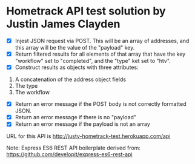 # Hometrack API test solution by Justin James Clayden

- [x] Injest JSON request via POST.  This will be an array of addresses, and this array will be the value of the "payload" key.
- [x] Return filtered results for all elements of that array that have the key "workflow" set to "completed", and the "type" ket set to "htv".
- [x] Construct results as objects with three attributes:
1. A concatenation of the address object fields
2. The type
3. The workflow
- [x] Return an error message if the POST body is not correctly formatted JSON.
- [x] Return an error message if there is no "payload"
- [x] Return an error message if the payload is not an array

URL for this API is http://justy-hometrack-test.herokuapp.com/api

Note: Express ES6 REST API boilerplate derived from: https://github.com/developit/express-es6-rest-api


